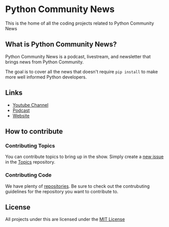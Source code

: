 # Python Community News


This is the home of all the coding projects related to Python Community News

## What is Python Community News?

Python Community News is a podcast, livestream, and newsletter that brings news from Python Community.

The goal is to cover all the news that doesn't require `pip install` to make more well informed Python developers.

## Links

- [Youtube Channel](https://www.youtube.com/channel/UCA8N-T_aEhHLzwwn47K-UFw)
- [Podcast](https://pythoncommunitynews.transistor.fm)
- [Website](https://pythoncommunitynews.com)

## How to contribute
### Contributing Topics
You can contribute topics to bring up in the show. Simply create a [new issue](https://github.com/python-community-news/topics/issues/new/choose) in the [Topics](https://github.com/Python-Community-News/Topics) repository.

### Contributing Code
We have plenty of [repositories](https://github.com/orgs/Python-Community-News/repositories). Be sure to check out the contrubuting guidelines for the repository you want to contribute to.

License
-------

All projects under this are licensed under the [MIT License](https://mit-license.org)